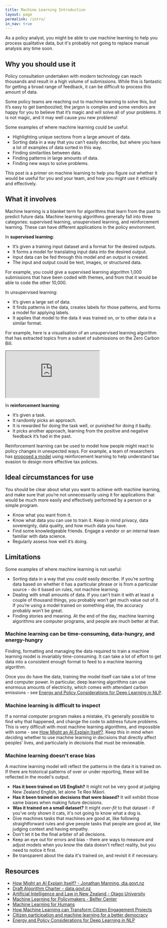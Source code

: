 ```yaml
---
title: Machine Learning Introduction
layout: page
permalink: /intro/
in_nav: true
---
```


<p class="t-intro">
As a policy analyst, you might be able to use machine learning to help you
process qualitative data, but it's probably not going to replace manual
analysis any time soon.
</p>

## Why you should use it

Policy consultation undertaken with modern technology can reach thousands and
result in a high volume of submissions. While this is fantastic for getting
a broad range of feedback, it can be difficult to process this amount of data.

Some policy teams are reaching out to machine learning to solve this, but it’s
easy to get bamboozled; the jargon is complex and some vendors are happy for
you to believe that it’s magic and will solve all of your problems. It is not
magic, and it may well cause you new problems!

Some examples of where machine learning could be useful:

- Highlighting unique sections from a large amount of data.
- Sorting data in a way that you can’t easily describe, but where you have a
  lot of examples of data sorted in this way.
- Finding similarities between data.
- Finding patterns in large amounts of data.
- Finding new ways to solve problems.

This post is a primer on machine learning to help you figure out whether it would
be useful for you and your team, and how you might use it ethically and
effectively.

## What it involves

Machine learning is a blanket term for algorithms that learn from the
past to predict future data.
Machine learning algorithms generally fall into three categories:
supervised learning, unsupervised learning, and reinforcement learning.
These can have different applications in the policy environment.

In **supervised learning**:

- It’s given a training input dataset and a format for the desired outputs.
- It forms a model for translating input data into the desired output.
- Input data can be fed through this model and an output is created.
- The input and output could be text, images, or structured data.

For example, you could give a supervised learning algorithm 1,000
submissions that have been coded with themes, and from that it
would be able to code the other 10,000.

In unsupervised learning:

- It’s given a large set of data.
- It finds patterns in the data, creates labels for those patterns,
and forms a model for applying labels.
- It applies that model to the data it was trained on,
or to other data in a similar format.

For example, here is a visualisation of an unsupervised learning algorithm
that has extracted topics from a subset of submissions on the Zero Carbon Bill.

<div class="aside">
  <iframe class="lda"
      title="LDA visualisation"
      src="https://serviceinnovationlab.github.io/bagel-jam/lda"
      scrolling="no">
  </iframe>
</div>

In **reinforcement learning**:

- It’s given a task.
- It randomly picks an approach.
- It is rewarded for doing the task well, or punished for doing it badly.
- It picks another approach, learning from the
positive and negative feedback it’s had in the past.

Reinforcement learning can be used to model how people might react to policy
changes in unexpected ways. For example, a team of researchers has [proposed
a model](https://arxiv.org/pdf/1801.09466.pdf) using reinforcement
learning to help understand tax evasion to design
more effective tax policies.

## Ideal circumstances for use

You should be clear about what you want to achieve with machine learning, and
make sure that you’re not unnecessarily using it for applications that would
be much more easily and effectively performed by a person or a simple program.

- Know what you want from it.
- Know what data you can use to train it.
  Keep in mind privacy, data sovereignty, data quality,
  and how much data you have.
- Find some knowledgeable friends. Engage a vendor or an internal team
  familiar with data science.
- Regularly assess how well it’s doing.

## Limitations

Some examples of where machine learning is not useful:

- Sorting data in a way that you could easily describe. If you’re sorting data
  based on whether it has a particular phrase or is from a particular source -
  do it based on rules, not machine learning.
- Dealing with small amounts of data. If you can’t train it with at least a
  couple of thousand things, you probably won’t get much value out of it.
  If you’re using a model trained on something else, the accuracy probably
  won’t be great.
- Finding stories and meaning. At the end of the day, machine learning
  algorithms are computer programs, and people are much better at that.

### Machine learning can be time-consuming, data-hungry, and energy-hungry

Finding, formatting and managing the data required to train a machine learning
model is invariably time-consuming. It can take a lot of effort to get data
into a consistent enough format to feed to a machine learning algorithm.

Once you do have the data, training the model itself can take a lot of time and
computer power. In particular, deep learning algorithms can use enormous
amounts of electricity, which comes with attendant carbon emissions - see
[Energy and Policy Considerations for Deep Learning in NLP](https://arxiv.org/pdf/1906.02243.pdf).

### Machine learning is difficult to inspect

If a normal computer program makes a mistake, it’s generally possible to find
why that happened, and change the code to address future problems.
This is very difficult with most machine learning algorithms, and impossible
with some - see
[How Might an AI Explain Itself?](https://www.digital.govt.nz/blog/how-might-an-ai-explain-itself).
Keep this in mind when deciding whether to use machine learning in decisions
that directly affect peoples’ lives, and particularly in decisions that must
be reviewable.

### Machine learning doesn't erase bias

A machine learning model will reflect the patterns in the data it is trained on.
If there are historical patterns of over or under reporting, these will be
reflected in the model's output.

- **Has it been trained on US English?** It might not be very good at judging
  New Zealand English, let alone Te Reo Māori.
- **Has it been trained on decisions that were biased?** It will exhibit those
  same biases when making future decisions.
- **Was it trained on a small dataset?** It might *over-fit* to that dataset -
  if you've only shown it cats, it's not going to know what a dog is.
- Give machines tasks that machines are good at, like following
  straightforward rules
  and give people tasks that people are good at, like judging
  context and having empathy.
- Don't let it be the final arbiter of all decisions.
- Keep an eye out for errors and bias - there are ways to measure and adjust
  models when you know the data doesn't reflect reality, but you need to
  notice it first.
- Be transparent about the data it's trained on, and revisit it if necessary.

## Resources

- [How Might an AI Explain Itself? - Jonathan Manning, dia.govt.nz](https://www.digital.govt.nz/blog/how-might-an-ai-explain-itself)
- [Draft Algorithm Charter - data.govt.nz](https://data.govt.nz/use-data/analyse-data/government-algorithm-transparency-and-accountability/draft-algorithm-charter/)
- [Artificial Intelligence and Law in New Zealand - Otago University](https://www.cs.otago.ac.nz/research/ai/AI-Law/outputs.html)
- [Machine Learning for Policymakers - Belfer Center](https://www.belfercenter.org/sites/default/files/files/publication/MachineLearningforPolicymakers.pdf)
- [Machine Learning for Humans](https://medium.com/machine-learning-for-humans/why-machine-learning-matters-6164faf1df12)
- [How Machine Learning can Transform Citizen Engagement Projects](https://www.citizenlab.co/blog/product-update/natural-language-processing-at-citizenlab-how-machine-learning-can-transform-citizen-engagement-projects/)
- [Citizen participation and machine learning for a better democracy](https://www.turing.ac.uk/research/research-projects/citizen-participation-and-machine-learning-better-democracy)
- [Energy and Policy Considerations for Deep Learning in NLP](https://arxiv.org/pdf/1906.02243.pdf)
